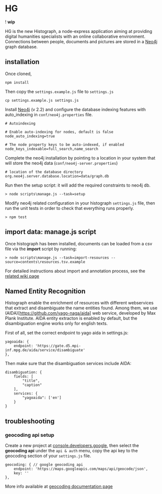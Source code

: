 HG
===

! __wip__

HG is the new Histograph, a node-express application aiming at providing digital humanities specialists with an online collaborative environment.
Connections between people, documents and pictures are stored in a [Neo4j](http://neo4j.com/) graph database.

## installation
Once cloned, 
	
	npm install

Then copy the `settings.example.js` file to `settings.js`
	
	cp settings.example.js settings.js

Install [Neo4j](http://neo4j.com/) (v 2.2) and configure the database indexing features with auto_indexing in `conf/neo4j.properties` file.

	# Autoindexing

	# Enable auto-indexing for nodes, default is false
	node_auto_indexing=true

	# The node property keys to be auto-indexed, if enabled
	node_keys_indexable=full_search,name_search

Complete the neo4j installation by pointing to a location in your system that will store the neo4j data (`conf/neo4j-server.properties`)

	
	# location of the database directory
	org.neo4j.server.database.location=data/graph.db

Run then the setup script: it will add the required constraints to neo4j db.

	> node scripts\manage.js --task=setup

Modify neo4j related configuration in your histograph `settings.js` file, then run the unit tests in order to check that everything runs properly.

	> npm test


## import data: manage.js script
Once histograph has been installed, documents can be loaded from a csv file via the **import** script by running:
	
	> node scripts\manage.js --task=import-resources --source=contents\resources.tsv.example

For detailed instructions about import and annotation process, see the [related wiki page](https://github.com/CVCEeu-dh/histograph/wiki/importing-text-documents-and-configure-the-annotation-script)
	
## Named Entity Recognition
Histograph enable the enrichment of resources with different webservices that extract and disambiguate the name entities found. Among them, we use  (AIDA)[https://github.com/yago-naga/aida] web service, developed by Max Plank Institute.
AIDA entity extracton is enabled by default, but the disambiguation engine works only for english texts.

First of all, set the correct endpoint to yago aida in settings.js:


  	yagoaida: {
    	endpoint: 'https://gate.d5.mpi-inf.mpg.de/aida/service/disambiguate' 
  	},

Then make sure that the disambiguation services include AIDA:

  	disambiguation: {
    	fields: [
      		"title",
      		"caption"
    	],
        services: {
            "yagoaida": ['en']
        }
	}
 

## troubleshooting
### geocoding api setup
Create a new project at [console.developers.google](https://console.developers.google.com/project "https://console.developers.google.com/project"), then select the **geocoding api**
under the `api & auth` menu, copy the api key to the geocoding section of your `settings.js` file.
	
	geocoding: { // google geocoding api
    	endpoint: 'https://maps.googleapis.com/maps/api/geocode/json',
    	key: ''
  	},

 More info available at [geocoding documentation page](https://developers.google.com/maps/documentation/geocoding/)

